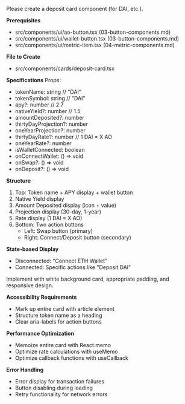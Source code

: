Please create a deposit card component (for DAI, etc.).

**Prerequisites**

- src/components/ui/ao-button.tsx (03-button-components.md)
- src/components/ui/wallet-button.tsx (03-button-components.md)
- src/components/ui/metric-item.tsx (04-metric-components.md)

**File to Create**

- src/components/cards/deposit-card.tsx

**Specifications**
Props:

- tokenName: string // "DAI"
- tokenSymbol: string // "DAI"
- apy?: number // 2.7
- nativeYield?: number // 1.5
- amountDeposited?: number
- thirtyDayProjection?: number
- oneYearProjection?: number
- thirtyDayRate?: number // 1 DAI = X AO
- oneYearRate?: number
- isWalletConnected: boolean
- onConnectWallet: () => void
- onSwap?: () => void
- onDeposit?: () => void

**Structure**

1. Top: Token name + APY display + wallet button
2. Native Yield display
3. Amount Deposited display (icon + value)
4. Projection display (30-day, 1-year)
5. Rate display (1 DAI = X AO)
6. Bottom: Two action buttons
   - Left: Swap button (primary)
   - Right: Connect/Deposit button (secondary)

**State-based Display**

- Disconnected: "Connect ETH Wallet"
- Connected: Specific actions like "Deposit DAI"

Implement with white background card, appropriate padding, and responsive design.

**Accessibility Requirements**

- Mark up entire card with article element
- Structure token name as a heading
- Clear aria-labels for action buttons

**Performance Optimization**

- Memoize entire card with React.memo
- Optimize rate calculations with useMemo
- Optimize callback functions with useCallback

**Error Handling**

- Error display for transaction failures
- Button disabling during loading
- Retry functionality for network errors
